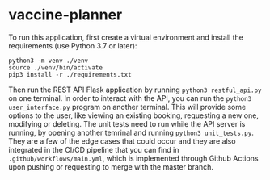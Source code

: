# vaccine-planner

To run this application, first create a virtual environment and install the requirements (use Python 3.7 or later):

```shell
python3 -m venv ./venv
source ./venv/bin/activate
pip3 install -r ./requirements.txt
```

Then run the REST API Flask application by running `python3 restful_api.py` on one terminal. In order to interact with the API, you can run the `python3 user_interface.py` program on another terminal. This will provide some options to the user, like viewing an existing booking, requesting a new one, modifying or deleting. The unit tests need to run while the API server is running, by opening another temrinal and running `python3 unit_tests.py`. They are a few of the edge cases that could occur and they are also integrated in the CI/CD pipeline that you can find in `.github/workflows/main.yml`, which is implemented through Github Actions upon pushing or requesting to merge with the master branch.
